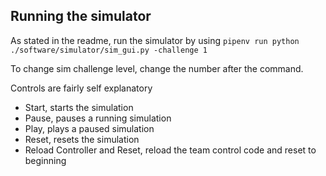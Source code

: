 ## Running the simulator

As stated in the readme, run the simulator by using 
```pipenv run python ./software/simulator/sim_gui.py -challenge 1```

To change sim challenge level, change the number after the command.

Controls are fairly self explanatory 

- Start, starts the simulation
- Pause, pauses a running simulation
- Play, plays a paused simulation
- Reset, resets the simulation
- Reload Controller and Reset, reload the team control code and reset to beginning